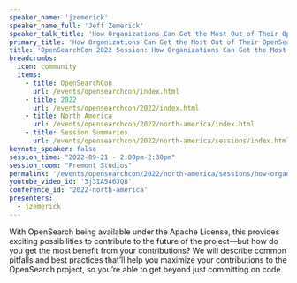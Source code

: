 ```yaml
---
speaker_name: 'jzemerick'
speaker_name_full: 'Jeff Zemerick'
speaker_talk_title: 'How Organizations Can Get the Most Out of Their OpenSearch Contributions'
primary_title: 'How Organizations Can Get the Most Out of Their OpenSearch Contributions'
title: 'OpenSearchCon 2022 Session: How Organizations Can Get the Most Out of Their OpenSearch Contributions'
breadcrumbs:
  icon: community
  items:
    - title: OpenSearchCon
      url: /events/opensearchcon/index.html
    - title: 2022
      url: /events/opensearchcon/2022/index.html
    - title: North America
      url: /events/opensearchcon/2022/north-america/index.html
    - title: Session Summaries
      url: /events/opensearchcon/2022/north-america/sessions/index.html
keynote_speaker: false
session_time: "2022-09-21 - 2:00pm-2:30pm"
session_room: "Fremont Studios"
permalink: '/events/opensearchcon/2022/north-america/sessions/how-organizations-can-get-the-most-out-of-their-opensearch-contributions.html'
youtube_video_id: '3j3IA546JQ8'
conference_id: '2022-north-america'
presenters:
  - jzemerick
---
```

With OpenSearch being available under the Apache License, this provides exciting possibilities to contribute to the future of the project—but how do you get the most benefit from your contributions? We will describe common pitfalls and best practices that’ll help you maximize your contributions to the OpenSearch project, so you’re able to get beyond just committing on code.
